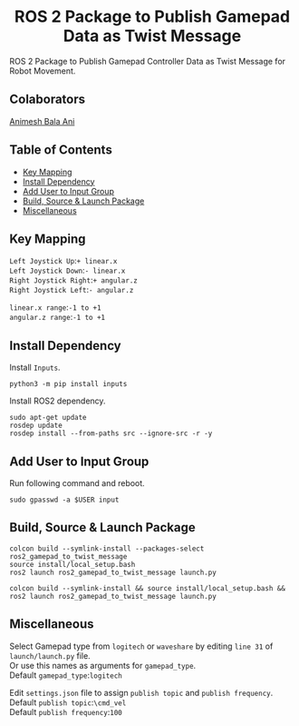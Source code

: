 <p align="center">
  <h1 align="center">ROS 2 Package to Publish Gamepad Data as Twist Message</h1>
</p>

ROS 2 Package to Publish Gamepad Controller Data as Twist Message for Robot Movement.<br/>

## Colaborators
[Animesh Bala Ani](https://www.linkedin.com/in/ani717/)

## Table of Contents
* [Key Mapping](#key) <br/>
* [Install Dependency](#install) <br/>
* [Add User to Input Group](#user) <br/>
* [Build, Source & Launch Package](#launch) <br/>
* [Miscellaneous](#miscellaneous) <br/>

## Key Mapping <a name="key"></a>
`Left Joystick Up`:`+ linear.x`<br/>
`Left Joystick Down`:`- linear.x`<br/>
`Right Joystick Right`:`+ angular.z`<br/>
`Right Joystick Left`:`- angular.z`<br/>

`linear.x range`:`-1 to +1`<br/>
`angular.z range`:`-1 to +1`<br/>

## Install Dependency <a name="install"></a>
Install `Inputs`.<br/>
```
python3 -m pip install inputs
```
Install ROS2 dependency.<br/>
```
sudo apt-get update
rosdep update
rosdep install --from-paths src --ignore-src -r -y
```

## Add User to Input Group <a name="user"></a>
Run following command and reboot.<br/>
```
sudo gpasswd -a $USER input
```

## Build, Source & Launch Package <a name="launch"></a>
```
colcon build --symlink-install --packages-select ros2_gamepad_to_twist_message
source install/local_setup.bash
ros2 launch ros2_gamepad_to_twist_message launch.py
```
```
colcon build --symlink-install && source install/local_setup.bash && ros2 launch ros2_gamepad_to_twist_message launch.py
```

## Miscellaneous <a name="miscellaneous"></a>
Select Gamepad type from `logitech` or `waveshare` by editing `line 31` of `launch/launch.py` file.<br/>
Or use this names as arguments for `gamepad_type`.<br/>
Default `gamepad_type`:`logitech`<br/> 

Edit `settings.json` file to assign `publish topic` and `publish frequency`.<br/>
Default `publish topic`:`\cmd_vel`<br/> 
Default `publish frequency`:`100`<br/>
